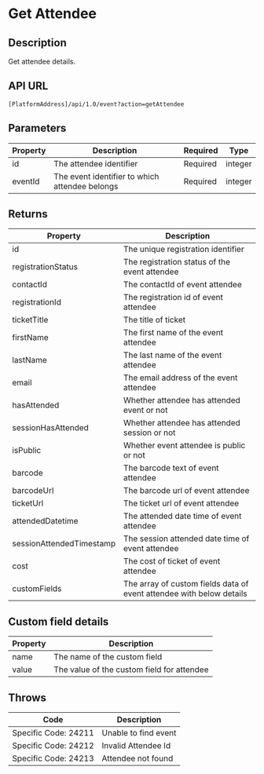 # Get Attendee

## Description

Get attendee details.

## API URL

`[PlatformAddress]/api/1.0/event?action=getAttendee`

## Parameters

| Property | Description | Required | Type |
| --- | --- | --- | --- |
| id | The attendee identifier | Required | integer |
| eventId | The event identifier to which attendee belongs | Required | integer |

## Returns

| Property | Description |
| --- | --- |
| id | The unique registration identifier |
| registrationStatus | The registration status of the event attendee |
| contactId | The contactId of event attendee |
| registrationId | The registration id of event attendee |
| ticketTitle | The title of ticket |
| firstName | The first name of the event attendee |
| lastName | The last name of the event attendee |
| email | The email address of the event attendee |
| hasAttended | Whether attendee has attended event or not |
| sessionHasAttended | Whether attendee has attended session or not |
| isPublic | Whether event attendee is public or not |
| barcode | The barcode text of event attendee |
| barcodeUrl | The barcode url of event attendee |
| ticketUrl | The ticket url of event attendee |
| attendedDatetime | The attended date time of event attendee |
| sessionAttendedTimestamp | The session attended date time of event attendee |
| cost | The cost of ticket of event attendee |
| customFields | The array of custom fields data of event attendee with below details |

## Custom field details

| Property | Description |
| --- | --- |
| name | The name of the custom field |
| value | The value of the custom field for attendee |

## Throws

| Code | Description |
| --- | --- |
| Specific Code: 24211 | Unable to find event |
| Specific Code: 24212 | Invalid Attendee Id |
| Specific Code: 24213 | Attendee not found |

